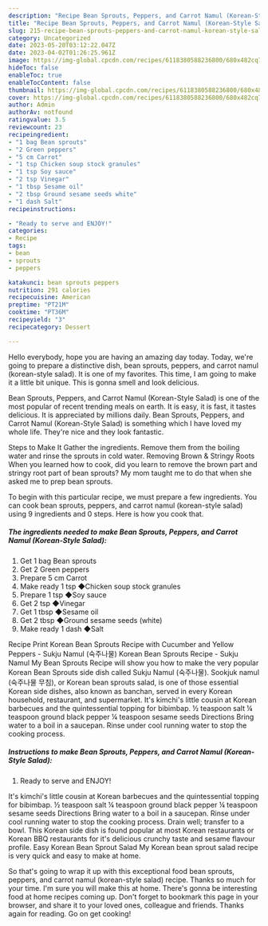 ```yaml
---
description: "Recipe Bean Sprouts, Peppers, and Carrot Namul (Korean-Style Salad) yang Very Delicious}"
title: "Recipe Bean Sprouts, Peppers, and Carrot Namul (Korean-Style Salad) yang Very Delicious}"
slug: 215-recipe-bean-sprouts-peppers-and-carrot-namul-korean-style-salad-yang-very-delicious
category: Uncategorized
date: 2023-05-20T03:12:22.047Z
date: 2023-04-02T01:26:25.961Z
image: https://img-global.cpcdn.com/recipes/6118380588236800/680x482cq70/bean-sprouts-peppers-and-carrot-namul-korean-style-salad-recipe-main-photo.jpg
hideToc: false
enableToc: true
enableTocContent: false
thumbnail: https://img-global.cpcdn.com/recipes/6118380588236800/680x482cq70/bean-sprouts-peppers-and-carrot-namul-korean-style-salad-recipe-main-photo.jpg
cover: https://img-global.cpcdn.com/recipes/6118380588236800/680x482cq70/bean-sprouts-peppers-and-carrot-namul-korean-style-salad-recipe-main-photo.jpg
author: Admin
authorAv: notfound
ratingvalue: 3.5
reviewcount: 23
recipeingredient:
- "1 bag Bean sprouts"
- "2 Green peppers"
- "5 cm Carrot"
- "1 tsp Chicken soup stock granules"
- "1 tsp Soy sauce"
- "2 tsp Vinegar"
- "1 tbsp Sesame oil"
- "2 tbsp Ground sesame seeds white"
- "1 dash Salt"
recipeinstructions:

- "Ready to serve and ENJOY!"
categories:
- Recipe
tags:
- bean
- sprouts
- peppers

katakunci: bean sprouts peppers 
nutrition: 291 calories
recipecuisine: American
preptime: "PT21M"
cooktime: "PT36M"
recipeyield: "3"
recipecategory: Dessert

---
```



Hello everybody, hope you are having an amazing day today. Today, we're going to prepare a distinctive dish, bean sprouts, peppers, and carrot namul (korean-style salad). It is one of my favorites. This time, I am going to make it a little bit unique. This is gonna smell and look delicious.

Bean Sprouts, Peppers, and Carrot Namul (Korean-Style Salad) is one of the most popular of recent trending meals on earth. It is easy, it is fast, it tastes delicious. It is appreciated by millions daily. Bean Sprouts, Peppers, and Carrot Namul (Korean-Style Salad) is something which I have loved my whole life. They're nice and they look fantastic.

Steps to Make It Gather the ingredients. Remove them from the boiling water and rinse the sprouts in cold water. Removing Brown &amp; Stringy Roots When you learned how to cook, did you learn to remove the brown part and stringy root part of bean sprouts? My mom taught me to do that when she asked me to prep bean sprouts.


To begin with this particular recipe, we must prepare a few ingredients. You can cook bean sprouts, peppers, and carrot namul (korean-style salad) using 9 ingredients and 0 steps. Here is how you cook that.

<!--inarticleads1-->

##### The ingredients needed to make Bean Sprouts, Peppers, and Carrot Namul (Korean-Style Salad):

1. Get 1 bag Bean sprouts
1. Get 2 Green peppers
1. Prepare 5 cm Carrot
1. Make ready 1 tsp ◆Chicken soup stock granules
1. Prepare 1 tsp ◆Soy sauce
1. Get 2 tsp ◆Vinegar
1. Get 1 tbsp ◆Sesame oil
1. Get 2 tbsp ◆Ground sesame seeds (white)
1. Make ready 1 dash ◆Salt


Recipe Print Korean Bean Sprouts Recipe with Cucumber and Yellow Peppers - Sukju Namul (숙주나물) Korean Bean Sprouts Recipe - Sukju Namul My Bean Sprouts Recipe will show you how to make the very popular Korean Bean Sprouts side dish called Sukju Namul (숙주나물). Sookjuk namul (숙주나물 무침), or Korean bean sprouts salad, is one of those essential Korean side dishes, also known as banchan, served in every Korean household, restaurant, and supermarket. It&#39;s kimchi&#39;s little cousin at Korean barbecues and the quintessential topping for bibimbap. ½ teaspoon salt ¼ teaspoon ground black pepper ¼ teaspoon sesame seeds Directions Bring water to a boil in a saucepan. Rinse under cool running water to stop the cooking process. 

<!--inarticleads2-->

##### Instructions to make Bean Sprouts, Peppers, and Carrot Namul (Korean-Style Salad):


1. Ready to serve and ENJOY!

It&#39;s kimchi&#39;s little cousin at Korean barbecues and the quintessential topping for bibimbap. ½ teaspoon salt ¼ teaspoon ground black pepper ¼ teaspoon sesame seeds Directions Bring water to a boil in a saucepan. Rinse under cool running water to stop the cooking process. Drain well; transfer to a bowl. This Korean side dish is found popular at most Korean restaurants or Korean BBQ restaurants for it&#39;s delicious crunchy taste and sesame flavour profile. Easy Korean Bean Sprout Salad My Korean bean sprout salad recipe is very quick and easy to make at home. 

So that's going to wrap it up with this exceptional food bean sprouts, peppers, and carrot namul (korean-style salad) recipe. Thanks so much for your time. I'm sure you will make this at home. There's gonna be interesting food at home recipes coming up. Don't forget to bookmark this page in your browser, and share it to your loved ones, colleague and friends. Thanks again for reading. Go on get cooking!
